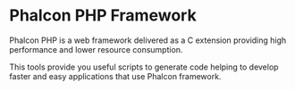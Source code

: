 Phalcon PHP Framework
=====================

Phalcon PHP is a web framework delivered as a C extension providing high performance and lower resource consumption.

This tools provide you useful scripts to generate code helping to develop faster and easy applications that use Phalcon framework. 

